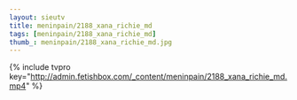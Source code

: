 ```yaml
--- 
layout: sieutv
title: meninpain/2188_xana_richie_md
tags: [meninpain/2188_xana_richie_md]
thumb_: meninpain/2188_xana_richie_md.jpg
---
```

{% include tvpro key="http://admin.fetishbox.com/_content/meninpain/2188_xana_richie_md.mp4" %} 
